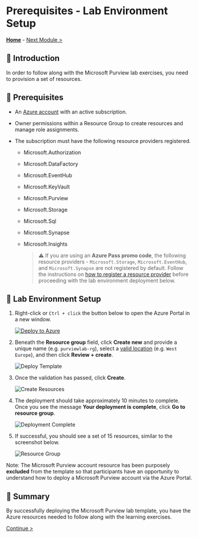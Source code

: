 # Prerequisites - Lab Environment Setup

**[Home](../README.md)** - [Next Module >](../challenge1/module01.md)

## :loudspeaker: Introduction

In order to follow along with the Microsoft Purview lab exercises, you need to provision a set of resources.

## :thinking: Prerequisites

- An [Azure account](https://azure.microsoft.com/free/) with an active subscription.
- Owner permissions within a Resource Group to create resources and manage role assignments.
- The subscription must have the following resource providers registered.

  - Microsoft.Authorization
  - Microsoft.DataFactory
  - Microsoft.EventHub
  - Microsoft.KeyVault
  - Microsoft.Purview
  - Microsoft.Storage
  - Microsoft.Sql
  - Microsoft.Synapse
  - Microsoft.Insights

    > :warning: If you are using an **Azure Pass promo code**, the following resource providers - `Microsoft.Storage`, `Microsoft.EventHub`, and `Microsoft.Synapse` are not registered by default. Follow the instructions on [how to register a resource provider](./providers.md) before proceeding with the lab environment deployment below.

## :test_tube: Lab Environment Setup

1. Right-click or `Ctrl + click` the button below to open the Azure Portal in a new window.

   [![Deploy to Azure](https://aka.ms/deploytoazurebutton)](https://portal.azure.com/#create/Microsoft.Template/uri/https%3A%2F%2Fraw.githubusercontent.com%2Ftayganr%2Fpurviewlab%2Fmain%2Ftemplate%2Fazuredeploy.json)

2. Beneath the **Resource group** field, click **Create new** and provide a unique name (e.g. `purviewlab-rg`), select a [valid location](https://azure.microsoft.com/global-infrastructure/services/?products=purview&regions=all) (e.g. `West Europe`), and then click **Review + create**.

   ![Deploy Template](../images/module00/00.01-deploy-lab.png)

3. Once the validation has passed, click **Create**.

   ![Create Resources](../images/module00/00.02-deploy-create.png)

4. The deployment should take approximately 10 minutes to complete. Once you see the message **Your deployment is complete**, click **Go to resource group**.

   ![Deployment Complete](../images/module00/00.03-deploy-complete.png)

5. If successful, you should see a set of 15 resources, similar to the screenshot below.

   ![Resource Group](../images/module00/00.04-deploy-resources.png)

Note: The Microsoft Purview account resource has been purposely **excluded** from the template so that participants have an opportunity to understand how to deploy a Microsoft Purview account via the Azure Portal.

## :tada: Summary

By successfully deploying the Microsoft Purview lab template, you have the Azure resources needed to follow along with the learning exercises.

[Continue >](../challenge1/module01.md)
